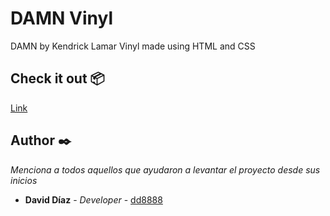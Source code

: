 # DAMN Vinyl

DAMN by Kendrick Lamar Vinyl made using HTML and CSS

## Check it out 📦

[Link](https://dd8888.github.io/damn_vinyl_css/)

## Author ✒️

_Menciona a todos aquellos que ayudaron a levantar el proyecto desde sus inicios_

- **David Díaz** - _Developer_ - [dd8888](https://github.com/dd8888)
